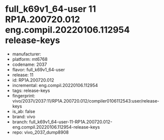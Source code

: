 # full_k69v1_64-user 11 RP1A.200720.012 eng.compil.20220106.112954 release-keys
- manufacturer: 
- platform: mt6768
- codename: 2037
- flavor: full_k69v1_64-user
- release: 11
- id: RP1A.200720.012
- incremental: eng.compil.20220106.112954
- tags: release-keys
- fingerprint: vivo/2037i/2037:11/RP1A.200720.012/compiler0106112543:user/release-keys
- is_ab: false
- brand: vivo
- branch: full_k69v1_64-user-11-RP1A.200720.012-eng.compil.20220106.112954-release-keys
- repo: vivo_2037_dump8908
